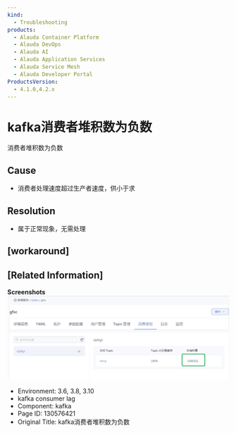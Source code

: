 ```yaml
---
kind:
  - Troubleshooting
products:
  - Alauda Container Platform
  - Alauda DevOps
  - Alauda AI
  - Alauda Application Services
  - Alauda Service Mesh
  - Alauda Developer Portal
ProductsVersion:
  - 4.1.0,4.2.x
---
```

<!-- A type of document that involves encountering a fault, diagnosing it, performing root cause analysis, and providing solutions. -->

# kafka消费者堆积数为负数

消费者堆积数为负数

## Cause
- 消费者处理速度超过生产者速度，供小于求

## Resolution
- 属于正常现象，无需处理

## [workaround]

## [Related Information]
**Screenshots**
![](assets/kafkaxiao-fei-zhe-dui-ji-shu-wei-fu-shu/image2022-12-2_10-51-14.png)
- Environment: 3.6, 3.8, 3.10
- kafka consumer lag
- Component: kafka
- Page ID: 130576421
- Original Title: kafka消费者堆积数为负数
